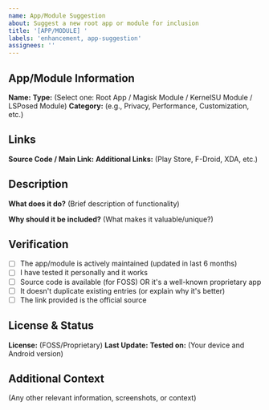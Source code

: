 ```yaml
---
name: App/Module Suggestion
about: Suggest a new root app or module for inclusion
title: '[APP/MODULE] '
labels: 'enhancement, app-suggestion'
assignees: ''
---
```


## App/Module Information

**Name:** 
**Type:** (Select one: Root App / Magisk Module / KernelSU Module / LSPosed Module)
**Category:** (e.g., Privacy, Performance, Customization, etc.)

## Links

**Source Code / Main Link:** 
**Additional Links:** (Play Store, F-Droid, XDA, etc.)

## Description

**What does it do?**
(Brief description of functionality)

**Why should it be included?**
(What makes it valuable/unique?)

## Verification

- [ ] The app/module is actively maintained (updated in last 6 months)
- [ ] I have tested it personally and it works
- [ ] Source code is available (for FOSS) OR it's a well-known proprietary app
- [ ] It doesn't duplicate existing entries (or explain why it's better)
- [ ] The link provided is the official source

## License & Status

**License:** (FOSS/Proprietary)
**Last Update:** 
**Tested on:** (Your device and Android version)

## Additional Context

(Any other relevant information, screenshots, or context)
